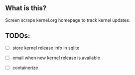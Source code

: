 What is this?
-------------

Screen scrape kernel.org homepage to track kernel updates.

TODOs:
------

- [ ] store kernel release info in sqlite
- [ ] email when new kernel release is available
- [ ] containerize

